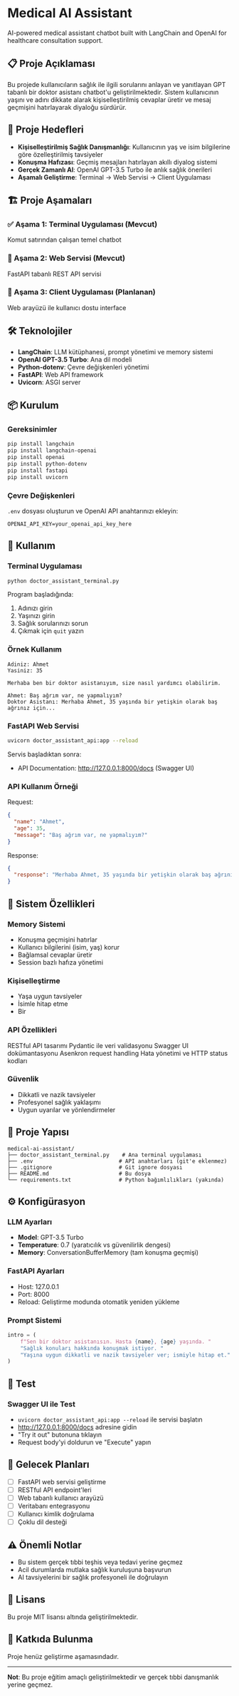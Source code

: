 # Medical AI Assistant

AI-powered medical assistant chatbot built with LangChain and OpenAI for healthcare consultation support.

## 📋 Proje Açıklaması

Bu projede kullanıcıların sağlık ile ilgili sorularını anlayan ve yanıtlayan GPT tabanlı bir doktor asistanı chatbot'u geliştirilmektedir. Sistem kullanıcının yaşını ve adını dikkate alarak kişiselleştirilmiş cevaplar üretir ve mesaj geçmişini hatırlayarak diyaloğu sürdürür.

## 🎯 Proje Hedefleri

- **Kişiselleştirilmiş Sağlık Danışmanlığı**: Kullanıcının yaş ve isim bilgilerine göre özelleştirilmiş tavsiyeler
- **Konuşma Hafızası**: Geçmiş mesajları hatırlayan akıllı diyalog sistemi
- **Gerçek Zamanlı AI**: OpenAI GPT-3.5 Turbo ile anlık sağlık önerileri
- **Aşamalı Geliştirme**: Terminal → Web Servisi → Client Uygulaması

## 🏗️ Proje Aşamaları

### ✅ Aşama 1: Terminal Uygulaması (Mevcut)
Komut satırından çalışan temel chatbot

### 🔄 Aşama 2: Web Servisi (Mevcut)
FastAPI tabanlı REST API servisi

### 📱 Aşama 3: Client Uygulaması (Planlanan)
Web arayüzü ile kullanıcı dostu interface

## 🛠️ Teknolojiler

- **LangChain**: LLM kütüphanesi, prompt yönetimi ve memory sistemi
- **OpenAI GPT-3.5 Turbo**: Ana dil modeli
- **Python-dotenv**: Çevre değişkenleri yönetimi
- **FastAPI**: Web API framework 
- **Uvicorn**: ASGI server 
    
## 📦 Kurulum

### Gereksinimler
```bash
pip install langchain
pip install langchain-openai
pip install openai
pip install python-dotenv
pip install fastapi
pip install uvicorn
```

### Çevre Değişkenleri
`.env` dosyası oluşturun ve OpenAI API anahtarınızı ekleyin:
```
OPENAI_API_KEY=your_openai_api_key_here
```

## 🚀 Kullanım

### Terminal Uygulaması
```bash
python doctor_assistant_terminal.py
```

Program başladığında:
1. Adınızı girin
2. Yaşınızı girin
3. Sağlık sorularınızı sorun
4. Çıkmak için `quit` yazın

### Örnek Kullanım
```
Adiniz: Ahmet
Yasiniz: 35

Merhaba ben bir doktor asistanıyım, size nasıl yardımcı olabilirim.

Ahmet: Baş ağrım var, ne yapmalıyım?
Doktor Asistanı: Merhaba Ahmet, 35 yaşında bir yetişkin olarak baş ağrınız için...
```

### FastAPI Web Servisi

```bash
uvicorn doctor_assistant_api:app --reload
```

Servis başladıktan sonra:

- API Documentation: http://127.0.0.1:8000/docs (Swagger UI)

### API Kullanım Örneği

Request:

```json
{
  "name": "Ahmet",
  "age": 35,
  "message": "Baş ağrım var, ne yapmalıyım?"
}
```

Response:

```json
{
  "response": "Merhaba Ahmet, 35 yaşında bir yetişkin olarak baş ağrınız için..."
}
```



## 🧠 Sistem Özellikleri

### Memory Sistemi
- Konuşma geçmişini hatırlar
- Kullanıcı bilgilerini (isim, yaş) korur
- Bağlamsal cevaplar üretir
- Session bazlı hafıza yönetimi

### Kişiselleştirme
- Yaşa uygun tavsiyeler
- İsimle hitap etme
- Bir

### API Özellikleri
RESTful API tasarımı
Pydantic ile veri validasyonu
Swagger UI dokümantasyonu
Asenkron request handling
Hata yönetimi ve HTTP status kodları

### Güvenlik
- Dikkatli ve nazik tavsiyeler
- Profesyonel sağlık yaklaşımı
- Uygun uyarılar ve yönlendirmeler

## 📁 Proje Yapısı

```
medical-ai-assistant/
├── doctor_assistant_terminal.py    # Ana terminal uygulaması
├── .env                           # API anahtarları (git'e eklenmez)
├── .gitignore                     # Git ignore dosyası
├── README.md                      # Bu dosya
└── requirements.txt               # Python bağımlılıkları (yakında)
```

## ⚙️ Konfigürasyon

### LLM Ayarları
- **Model**: GPT-3.5 Turbo
- **Temperature**: 0.7 (yaratıcılık vs güvenilirlik dengesi)
- **Memory**: ConversationBufferMemory (tam konuşma geçmişi)

### FastAPI Ayarları

- Host: 127.0.0.1
- Port: 8000
- Reload: Geliştirme modunda otomatik yeniden yükleme

### Prompt Sistemi
```python
intro = (
    f"Sen bir doktor asistanısın. Hasta {name}, {age} yaşında. "
    "Sağlık konuları hakkında konuşmak istiyor. " 
    "Yaşına uygun dikkatli ve nazik tavsiyeler ver; ismiyle hitap et." 
)
```

## 🧪 Test

### Swagger UI ile Test

- `uvicorn doctor_assistant_api:app --reload` ile servisi başlatın
- http://127.0.0.1:8000/docs adresine gidin
- "Try it out" butonuna tıklayın
- Request body'yi doldurun ve "Execute" yapın


## 🔮 Gelecek Planları

- [ ] FastAPI web servisi geliştirme
- [ ] RESTful API endpoint'leri
- [ ] Web tabanlı kullanıcı arayüzü
- [ ] Veritabanı entegrasyonu
- [ ] Kullanıcı kimlik doğrulama
- [ ] Çoklu dil desteği

## ⚠️ Önemli Notlar

- Bu sistem gerçek tıbbi teşhis veya tedavi yerine geçmez
- Acil durumlarda mutlaka sağlık kuruluşuna başvurun
- AI tavsiyelerini bir sağlık profesyoneli ile doğrulayın

## 📄 Lisans

Bu proje MIT lisansı altında geliştirilmektedir.

## 🤝 Katkıda Bulunma

Proje henüz geliştirme aşamasındadır. 

---

**Not**: Bu proje eğitim amaçlı geliştirilmektedir ve gerçek tıbbi danışmanlık yerine geçmez.